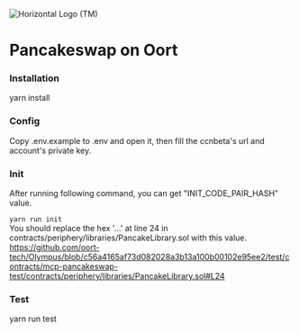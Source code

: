 ![Horizontal Logo (TM)](https://github.com/oort-tech/Huygens_smartcontract_101/assets/90715387/675970c2-5ecd-4132-a9f4-66460d5f2e03)

# Pancakeswap on Oort

### Installation
yarn install

### Config
Copy .env.example to .env and open it, then fill the ccnbeta's url and account's private key.<br>

### Init
After running following command, you can get "INIT_CODE_PAIR_HASH" value.<br>

<code>yarn run init</code><br>
You should replace the hex '...' at line 24 in contracts/periphery/libraries/PancakeLibrary.sol with this value.
https://github.com/oort-tech/Olympus/blob/c56a4165af73d082028a3b13a100b00102e95ee2/test/contracts/mcp-pancakeswap-test/contracts/periphery/libraries/PancakeLibrary.sol#L24

### Test
yarn run test
